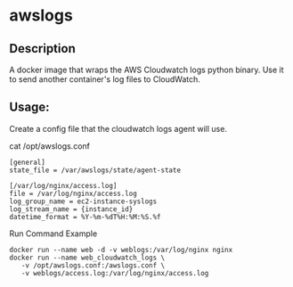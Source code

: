 # awslogs

## Description
A docker image that wraps the AWS Cloudwatch logs python binary. Use it to send another container's log files to CloudWatch.

## Usage:

Create a config file that the cloudwatch logs agent will use.

cat /opt/awslogs.conf

	[general]
	state_file = /var/awslogs/state/agent-state
	
	[/var/log/nginx/access.log]
	file = /var/log/nginx/access.log
	log_group_name = ec2-instance-syslogs
	log_stream_name = {instance_id}
	datetime_format = %Y-%m-%dT%H:%M:%S.%f

Run Command Example

	docker run --name web -d -v weblogs:/var/log/nginx nginx
	docker run --name web_cloudwatch_logs \
	   -v /opt/awslogs.conf:/awslogs.conf \
	   -v weblogs/access.log:/var/log/nginx/access.log